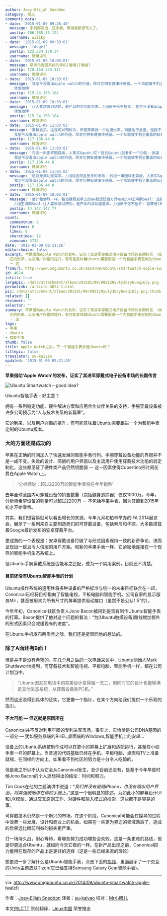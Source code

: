 ```yaml
---
author: Joey-Elijah Sneddon
category: 观点
comments_data:
- date: '2015-01-09 09:26:40'
  message: 手机都没出，还手表。等得我都想骂人了。
  postip: 106.185.35.124
  username: wiiiky
- date: '2015-01-09 09:33:01'
  message: '[doge]'
  postip: 122.224.179.34
  username: 微博评论
- date: '2015-01-09 10:03:01'
  message: 期待乌班图系统的手机[喵喵][喵喵]
  postip: 178.154.243.111
  username: 微博评论
- date: '2015-01-09 10:33:01'
  message: '我至今没看出apple watch的价值，除非它拥有健康传感器。一个功能被手机全覆盖的玩意，就算是10美元我也不愿买。//@王海鹏Seal:
    转发微博'
  postip: 115.24.150.184
  username: 微博评论
- date: '2015-01-09 10:33:01'
  message: '让人喜欢或讨厌的，是产品的非功能需求。//@疯子张不抬杠: 我至今没看出apple watch的价值，除非它拥有健康传感器。一个功能被手机全覆盖的玩意，就算是10美元我也不愿买。//@王海鹏Seal:
    转发微博'
  postip: 115.24.150.184
  username: 微博评论
- date: '2015-01-09 11:03:02'
  message: '果粉会买，这是可以预料的，即使苹果做一个垃圾出来，销量也不会差。但我不会买。//@王海鹏Seal: 让人喜欢或讨厌的，是产品的非功能需求。//@疯子张不抬杠:
    我至今没看出apple watch的价值，除非它拥有健康传感器。一个功能被手机全覆盖的玩意，就算是10美元我也不愿买。//@王海鹏Seal: 转发微博'
  postip: 117.136.44.8
  username: 微博评论
- date: '2015-01-09 11:03:02'
  message: '右边一串图样图森破，人家买&quot;哎！我去&quot;就看中一个功能--装逼 //@王海鹏Seal:让人喜欢或讨厌的，是产品的非功能需求。//@疯子张不抬杠:
    我至今没看出apple watch的价值，除非它拥有健康传感器。一个功能被手机全覆盖的玩意，就算是10美元我也不愿买。//@王海鹏Seal: 转发微博'
  postip: 117.136.44.8
  username: 微博评论
- date: '2015-01-09 11:03:02'
  message: '这就是非功能需求。//@纯洁而且善良的老马: 右边一串图样图森破，人家买&quot;哎！我去&quot;就看中一个功能--装逼 //@王海鹏Seal:让人喜欢或讨厌的，是产品的非功能需求。//@疯子张不抬杠:
    我至今没看出apple watch的价值，除非它拥有健康传感器。一个功能被手机全覆盖的玩意，就算是10美元我也不愿买。'
  postip: 117.136.44.8
  username: 微博评论
- date: '2015-01-09 18:03:01'
  message: '估计和佛珠一样，每当我看到手上的aw就想起西方乔布娃//@王海鹏Seal: 这就是非功能需求。//@纯洁而且善良的老马: 右边一串图样图森破，人家买&quot;哎！我去&quot;就看中一个功能--装逼
    //@王海鹏Seal:让人喜欢或讨厌的，是产品的非功能需求。//@疯子张不抬杠: 就算是10美元我也不愿买。'
  postip: 14.147.147.77
  username: 微博评论
count:
  commentnum: 9
  favtimes: 0
  likes: 0
  sharetimes: 12
  viewnum: 5732
date: '2015-01-09 09:21:26'
editorchoice: false
excerpt: 苹果借助Apple Watch的发布，证实了其进军穿戴式电子设备市场的长期传言  Ubuntu智能手表 - 好主意？ 拥有一系列稳定功能、硬件解决方案和应用合作伙伴关系的支持，手腕穿戴设备被许多公司预示为人与技术关系的新篇章。
  它的到来，以及用户兴趣的提升，有可能意味着Ubuntu需要跟进一个为智能手表定制的Ubuntu版本。 大的方面还是成功的 苹果在正确的时间加入了快速发展的智能手表行列。手腕穿戴设备功能的界限并不是一成不变。失败的设计、简陋的用户界面以及主流用户使用穿戴技术功能的弱定制化，这些都见证了硬件类产品仍然很脆弱
  － 这
fromurl: http://www.omgubuntu.co.uk/2014/09/ubuntu-smartwatch-apple-iwatch
id: 4624
islctt: true
largepic: /data/attachment/album/201501/09/092128yuty36zy6ueqi63y.png
permalink: /article-4624-1.html
pic: /data/attachment/album/201501/09/092128yuty36zy6ueqi63y.png.thumb.jpg
related: []
reviewer: ''
selector: ''
summary: 苹果借助Apple Watch的发布，证实了其进军穿戴式电子设备市场的长期传言  Ubuntu智能手表 - 好主意？ 拥有一系列稳定功能、硬件解决方案和应用合作伙伴关系的支持，手腕穿戴设备被许多公司预示为人与技术关系的新篇章。
  它的到来，以及用户兴趣的提升，有可能意味着Ubuntu需要跟进一个为智能手表定制的Ubuntu版本。 大的方面还是成功的 苹果在正确的时间加入了快速发展的智能手表行列。手腕穿戴设备功能的界限并不是一成不变。失败的设计、简陋的用户界面以及主流用户使用穿戴技术功能的弱定制化，这些都见证了硬件类产品仍然很脆弱
  － 这
tags:
- 苹果
- Ubuntu
- 智能手表
thumb: false
title: Apple Watch之后，下一个智能手表会是Ubuntu吗？
titlepic: false
translator: su-kaiyao
updated: '2015-01-09 09:21:26'
---
```


**苹果借助‘Apple Watch’的发布，证实了其进军穿戴式电子设备市场的长期传言**


![Ubuntu Smartwatch – good idea?](/data/attachment/album/201501/09/092128yuty36zy6ueqi63y.png)


Ubuntu智能手表 - 好主意？


拥有一系列稳定功能、硬件解决方案和应用合作伙伴关系的支持，手腕穿戴设备被许多公司预示为“人与技术关系的新篇章”。


它的到来，以及用户兴趣的提升，有可能意味着Ubuntu需要跟进一个为智能手表定制的Ubuntu版本。


### 大的方面还是成功的


苹果在正确的时间加入了快速发展的智能手表行列。手腕穿戴设备功能的界限并不是一成不变。失败的设计、简陋的用户界面以及主流用户使用穿戴技术功能的弱定制化，这些都见证了硬件类产品仍然很脆弱 － 这一因素使得Cupertino把时间花费在Apple Watch上。



> 
> ‘分析师说：超过2200万的智能手表将在今年销售’
> 
> 
> 


去年全球范围内可穿戴设备的销售数量（包括健身追踪器）仅仅1000万。今年，分析师希望设备的销量可以超过2200万 － 不包括苹果手表，因为其直到2015年初才开始零售。


其实，我们很容易就可以看出增长的来源。今年九月初柏林举办的IFA 2014展览会，展示了一系列来自主要制造商们的可穿戴设备，包括索尼和华硕。大多数搭载着Google最新发布的安卓穿戴平台。


更成熟的一个表现是：安卓穿戴设备打破了与形式因素保持一致的新奇争论，进而呈现出一致且令人信服的用户方案。和新的苹果手表一样，它紧密地连接在一个现存的智能手机生态系统上。


但Ubuntu手腕穿戴系统是否能与之匹配，成为一个实用案例，目前还不清楚。


#### 目前还没有Ubuntu智能手表的计划


Ubuntu操作系统的通用性将多种设备的严格标准与统一的未来目标联合在一起，Canonical已经将目标指向了智能电视，平板电脑和智能手机。公司自家的显示服务Mir，甚至被用来为所有尺寸的屏幕提供驱动接口（虽然不是公认1.5"的）。


今年年初，Canonical社区负责人Jono Bacon被问到是否有制作Ubuntu智能手表的打算。Bacon提供了他对这个问题的看法：“为[Ubuntu触摸设备]路线增加额外的形式因素只会减缓现有的进度”。


在Ubuntu手机发布两周年之际，我们还是挺赞同他的想法的。


### 除了A面还有B面！


但是并不是没有希望的。在[几个月之后的一次电话采访](http://www.omgubuntu.co.uk/2014/03/ubuntu-tablets-coming-year)中，Ubuntu创始人Mark Shuttleworth提到，可穿戴技术和智能电视、平板电脑、智能手机一样，都在公司计划当中。



> 
> “Ubuntu因其在电话中的完美设计变得独一无二，但同时它的设计也能够满足其他生态系统，从穿戴设备到PC机。”
> 
> 
> 


然而这还没得到具体的证实，它更像一个指针，在某个方向给我们提供一个乐观的指引。


#### 不大可能 — 但这就是原因所在


Canonical并不反对利用牢固的专利进军市场。事实上，它恰恰是公司DNA基因的一部分 — 犹如服务器端的RHEL,桌面端的Windows,智能手机上的安卓...


设备上的Ubuntu系统被制作成可以在更小的屏幕上扩展和适配运行，甚至在小如手表一样的屏幕上。当普通的代码基础已经在手机、平板电脑、桌面和TV上准备就绪，在同样的方向上，如果看不到社区的努力是十分令人吃惊的。


但是我之所以不认为它会从Canonical发生，至少目前还没有，是基于今年早些时候Jono Bacon的个人思想得出的结论：时间和努力。


Tim Cook在他的主题演讲中说道：“*我们并没有追随iPhone，也没有缩水用户界面，将其强硬捆绑在你的手腕上。*”这是一个很明显的陈述。为如此小的屏幕设计UI和UX模型、通过交互原则工作、对硬件和输入模式的推崇，这些都不是容易的事。


可穿戴技术仍然是一个新兴的市场。在这个阶段，Canonical可能会在探寻的过程中浪费一些发展、设计和商业上的机会。如果在一些更为紧迫的领域落后了，造成的后果远比眼前利益的损失更严重。


打一场持久战，耐心等待，看哪些努力成功哪些会失败，这是一条更难的路线，但是却更适合Ubuntu，就如同今天它做的一样。在新产品出现之前，Canonical把力量用在现存的产品上是更好的选择（这是一些已经来迟的理论）


想更进一步了解什么是Ubuntu智能手表，点击下面的[视频](https://www.youtube.com/embed/8Zf5dktXzEs?feature=oembed)，里面展示了一个交互的Unity主题皮肤Tizen(它已经支持Samsung Galaxy Gear智能手表)。




---


via: <http://www.omgubuntu.co.uk/2014/09/ubuntu-smartwatch-apple-iwatch>


作者：[Joey-Elijah Sneddon](https://plus.google.com/117485690627814051450/?rel=author) 译者：[su-kaiyao](https://github.com/su-kaiyao) 校对：[Mr小眼儿](https://github.com/tinyeyeser)


本文由[LCTT](https://github.com/LCTT/TranslateProject) 原创翻译，[Linux中国](http://linux.cn/) 荣誉推出
